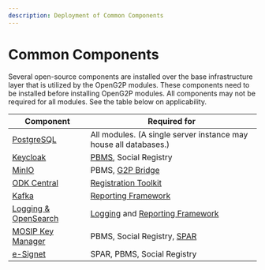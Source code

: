 ```yaml
---
description: Deployment of Common Components
---
```


# Common Components

Several open-source components are installed over the base infrastructure layer that is utilized by the OpenG2P modules. These components need to be installed before installing OpenG2P modules.  All components may not be required for all modules. See the table below on applicability.

| Component                             | Required for                                                                                                                          |
| ------------------------------------- | ------------------------------------------------------------------------------------------------------------------------------------- |
| [PostgreSQL](postgresql.md)           | All modules. (A single server instance may house all databases.)                                                                      |
| [Keycloak](keycloak.md)               | [PBMS](../../pbms/), Social Registry                                                                                                  |
| [MinIO](minio.md)                     | PBMS, [G2P Bridge](../../g2p-bridge/)                                                                                                 |
| [ODK Central](odk-central.md)         | [Registration Toolkit](../../utilities-and-tools/registration-tool-kit.md)                                                            |
| [Kafka](kafka.md)                     | [Reporting Framework](../../monitoring-and-reporting/reporting-framework.md)                                                          |
| [Logging & OpenSearch](opensearch.md) | [Logging](../../monitoring-and-reporting/logging.md) and [Reporting Framework](../../monitoring-and-reporting/reporting-framework.md) |
| [MOSIP Key Manager](keymanager.md)    | PBMS, Social Registry, [SPAR](../../spar/)                                                                                            |
| [e-Signet](esignet.md)                | SPAR, PBMS, Social Registry                                                                                                           |

